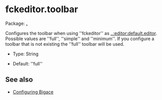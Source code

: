 # fckeditor.toolbar

Package: **[.](.)**

Configures the toolbar when using ''fckeditor'' as [..:editor:default.editor](../editor/default.editor). Possible values are ''full'', ''simple'' and ''minimum''. If you configure a toolbar that is not existing the ''full'' toolbar will be used.


*  Type: String

*  Default: ''full''

## See also


*  [Configuring Bigace](bigace/manual/configurations)


